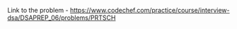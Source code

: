 Link to the problem - https://www.codechef.com/practice/course/interview-dsa/DSAPREP_06/problems/PRTSCH
